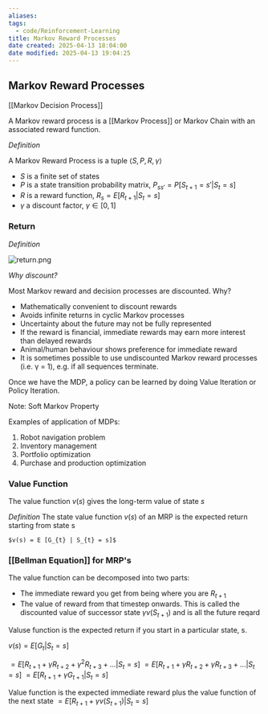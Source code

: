 ```yaml
---
aliases: 
tags:
  - code/Reinforcement-Learning
title: Markov Reward Processes
date created: 2025-04-13 18:04:00
date modified: 2025-04-13 19:04:25
---
```


## Markov Reward Processes

[[Markov Decision Process]]

A Markov reward process is a [[Markov Process]] or Markov Chain with an associated reward function.

*Definition*

A Markov Reward Process is a tuple $\langle S, P, R, \gamma\rangle$
- $S$ is a finite set of states
- $P$ is a state transition probability matrix,
$P_{ss'} = P[S_{t+1} = s' | S_{t} = s]$
- $R$ is a reward function, $R_{s} = E[R_{t+1} | S_{t} = s]$
- $\gamma$ a discount factor, $\gamma \in [0, 1]$

### Return
*Definition*

![return.png](https://typora-tes.oss-cn-shanghai.aliyuncs.com/picgo/return.png)



*Why discount?*

Most Markov reward and decision processes are discounted. Why?
- Mathematically convenient to discount rewards
- Avoids infinite returns in cyclic Markov processes
- Uncertainty about the future may not be fully represented
- If the reward is financial, immediate rewards may earn more
interest than delayed rewards
- Animal/human behaviour shows preference for immediate
reward
- It is sometimes possible to use undiscounted Markov reward
processes (i.e. γ = 1), e.g. if all sequences terminate.


Once we have the MDP, a policy can be learned by doing Value Iteration or Policy Iteration.

Note: Soft Markov Property

Examples of application of MDPs:

1.  Robot navigation problem
2.  Inventory management
3.  Portfolio optimization
4.  Purchase and production optimization

### Value Function
The value function $v(s)$ gives the long-term value of state $s$

*Definition*
The state value function $v(s)$ of an MRP is the expected return
starting from state s

 	$v(s) = E [G_{t} | S_{t} = s]$
	
	
### [[Bellman Equation]] for MRP's

The value function can be decomposed into two parts:

- The immediate reward you get from being where you are $R_{t+1}$
- The value of reward from that timestep onwards.  This is called the discounted value of successor state $\gamma v (S_{t+1})$ and is all the future reqard

Valuse function is the expected return if you start in a particular state, s.

$v(s) = E [G_{t} | S_{t} = s]$

$= E[R_{t+1} + \gamma R_{t+2} + {\gamma}^2R_{t+3} + ... | S_{t} = s]$
$= E[R_{t+1} + \gamma R_{t+2} + {\gamma}R_{t+3} + ... | S_{t} = s]$
$= E[R_{t+1} + \gamma G_{t+1} | S_{t} = s]$

Value function is the expected immediate reward plus the value function of the next state
$= E[R_{t+1} + \gamma v(S_{t+1}) | S_{t} = s]$